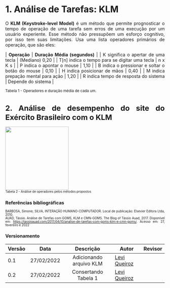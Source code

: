 <style>body {text-align: justify}</style>

# 1. Análise de Tarefas: KLM
O **KLM (Keystroke-level Model)** é um método que permite prognosticar o tempo de operação de uma tarefa sem erros de uma execução por um usuário experiente. Esse método não pressupõem um esforço cognitivo, por isso tem suas limitações. Usa uma lista operadores primários de operação, que são eles:

| **Operação** | **Duração Média (segundos)** |
| K significa o apertar de uma tecla | (Mediano) 0,20 |
| T[n] indica o tempo para se digitar uma tecla | n x K s |
| P indica o apontar o mouse | 1,10 |
| B indica o pressionar e soltar o botão do mouse | 0,10 |
| H indica posicionar de mãos | 0,40 |
| M indica prepação mental para ação | 1,20 |
| R indica tempo de resposta do sistema | Depende do sistema |

<small>Tabela 1 - Operadores e duração média de cada um.

# 2. Análise de desempenho do site do Exército Brasileiro com o KLM
<img src="../img_klm/Tabela2KLM.png" width="200px"><br><small>Tabela 2 - Análise de operadores pelos métodos propostos

## Referências bibliográficas
BARBOSA, Simone; SILVA, INTERAÇÃO HUMANO-COMPUTADOR. Local de publicação: Elsevier Editora Ltda, 2010.<br>
AUAD, Tássio. Análise de Tarefas com GOMS, KLM e CMN-GOMS. The Blog of Tássio Auad, 2017. Disponível em: https://tassioauad.com/2017/04/10/analise-de-tarefas-com-goms-klm-e-cmn-goms/. Acesso em: 27, fevereiro e 2022

## Versionamento

|Versão|Data|Descrição|Autor|Revisor|
|------|----|:---------:|-----|-----|
|0.1|27/02/2022|Adicionando arquivo KLM|[Levi Queiroz](github.com/leviQ27)||
|0.2|27/02/2022|Consertando Tabela 1|[Levi Queiroz](github.com/leviQ27)||
